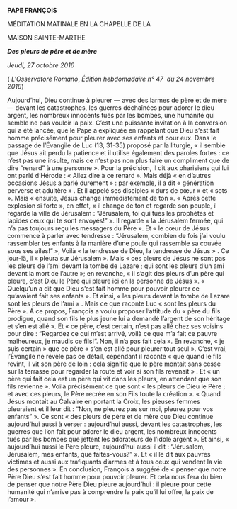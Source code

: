 **PAPE FRANÇOIS**

MÉDITATION MATINALE EN LA CHAPELLE DE LA

MAISON SAINTE-MARTHE

***Des pleurs de père et de mère***

*Jeudi, 27 octobre 2016*

( *L'Osservatore Romano*, *Édition hebdomadaire n° 47  du 24 novembre 2016*)

Aujourd’hui, Dieu continue à pleurer — avec des larmes de père et de mère — devant les catastrophes, les guerres déchaînées pour adorer le dieu argent, les nombreux innocents tués par les bombes, une humanité qui semble ne pas vouloir la paix. C’est une puissante invitation à la conversion qui a été lancée, que le Pape a expliquée en rappelant que Dieu s’est fait homme précisément pour pleurer avec ses enfants et pour eux. Dans le passage de l’Évangile de Luc (13, 31-35) proposé par la liturgie, « il semble que Jésus ait perdu la patience et il utilise également des paroles fortes : ce n’est pas une insulte, mais ce n’est pas non plus faire un compliment que de dire “renard” à une personne ». Pour la précision, il dit aux pharisiens qui lui ont parlé d’Hérode : « Allez dire à ce renard ». Mais déjà « en d’autres occasions Jésus a parlé durement » : par exemple, il a dit « génération perverse et adultère » . Et il appelé ses disciples « durs de cœur » et « sots ». Mais « ensuite, Jésus change immédiatement de ton ». « Après cette explosion si forte », en effet, « il change de ton et regarde son peuple, il regarde la ville de Jérusalem : “Jérusalem, toi qui tues les prophètes et lapides ceux qui te sont envoyés!” ». Il regarde « la Jérusalem fermée, qui n’a pas toujours reçu les messagers du Père ». Et « le cœur de Jésus commence à parler avec tendresse : “Jérusalem, combien de fois j’ai voulu rassembler tes enfants à la manière d’une poule qui rassemble sa couvée sous ses ailes!” », Voilà « la tendresse de Dieu, la tendresse de Jésus » . Ce jour-là, il « pleura sur Jérusalem ». Mais « ces pleurs de Jésus ne sont pas les pleurs de l’ami devant la tombe de Lazare ; qui sont les pleurs d’un ami devant la mort de l’autre »; en revanche, « il s’agit des pleurs d’un père qui pleure, c’est Dieu le Père qui pleure ici en la personne de Jésus ». « Quelqu’un a dit que Dieu s’est fait homme pour pouvoir pleurer ce qu’avaient fait ses enfants ». Et ainsi, « les pleurs devant la tombe de Lazare sont les pleurs de l’ami » . Mais ce que raconte Luc « sont les pleurs du Père ». A ce propos, François a voulu proposer l’attitude du « père du fils prodigue, quand son fils le plus jeune lui a demandé l’argent de son héritage et s’en est allé ». Et « ce père, c’est certain, n’est pas allé chez ses voisins pour dire : “Regardez ce qui m’est arrivé, voilà ce que m’a fait ce pauvre malheureux, je maudis ce fils!”. Non, il n’a pas fait cela ». En revanche, « je suis certain » que ce père « s’en est allé pour pleurer tout seul ». C’est vrai, l’Évangile ne révèle pas ce détail, cependant il raconte « que quand le fils revint, il vit son père de loin : cela signifie que le père montait sans cesse sur la terrasse pour regarder la route et voir si son fils revenait » . Et « un père qui fait cela est un père qui vit dans les pleurs, en attendant que son fils revienne ». Voilà précisément ce que sont « les pleurs de Dieu le Père ; et avec ces pleurs, le Père recrée en son Fils toute la création ». « Quand Jésus montait au Calvaire en portant la Croix, les pieuses femmes pleuraient et il leur dit : “Non, ne pleurez pas sur moi, pleurez pour vos enfants” ». Ce sont « des pleurs de père et de mère que Dieu continue aujourd’hui aussi à verser : aujourd’hui aussi, devant les catastrophes, les guerres que l’on fait pour adorer le dieu argent, les nombreux innocents tués par les bombes que jettent les adorateurs de l’idole argent ». Et ainsi, « aujourd’hui aussi le Père pleure, aujourd’hui aussi il dit : “Jérusalem, Jérusalem, mes enfants, que faites-vous?” ». Et « il le dit aux pauvres victimes et aussi aux trafiquants d’armes et à tous ceux qui vendent la vie des personnes ». En conclusion, François a suggéré de « penser que notre Père Dieu s’est fait homme pour pouvoir pleurer. Et cela nous fera du bien de penser que notre Père Dieu pleure aujourd’hui : il pleure pour cette humanité qui n’arrive pas à comprendre la paix qu’il lui offre, la paix de l’amour ».